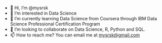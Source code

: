 - 👋 Hi, I’m @mysrsk
- 👀 I’m interested in Data Science
- 🌱 I’m currently learning Data Science from Coursera through IBM Data Science Professional Certification Program
- 💞️ I’m looking to collaborate on Data Science, R, Python and SQL.
- 📫 How to reach me? You can email me at mysrsk@gmail.com

<!---
mysrsk/mysrsk is a ✨ special ✨ repository because its `README.md` (this file) appears on your GitHub profile.
You can click the Preview link to take a look at your changes.
--->
